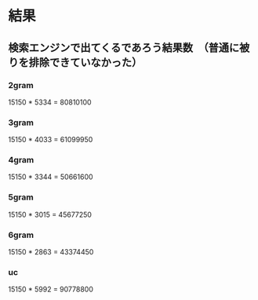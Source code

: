 # 結果

## 検索エンジンで出てくるであろう結果数　（普通に被りを排除できていなかった）

### 2gram

15150 * 5334 = 80810100


### 3gram
15150 * 4033 = 61099950

### 4gram
15150 * 3344 = 50661600


### 5gram
15150 * 3015 = 45677250


### 6gram
15150 * 2863 = 43374450


### uc
15150 * 5992 = 90778800



